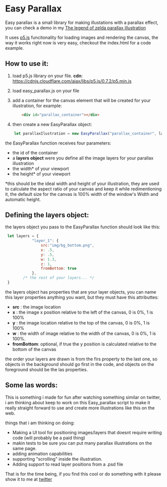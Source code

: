 # Easy Parallax 
Easy parallax is a small library for making illustations with a parallax effect, you can check a demo in my  [The legend of zelda parallax illustration](https://orla.games/zelda)

It uses [p5.js](https://p5js.org/) funcitonality for loading images and rendering the canvas, the way it works right now is very easy, checkout the index.html for a code example. 

## How to use it:

1. load p5.js library on your file. **cdn**: https://cdnjs.cloudflare.com/ajax/libs/p5.js/0.7.2/p5.min.js
2. load easy_parallax.js on your file 
3. add a container for the canvas element that will be created for your illustration, for example: 

    ```html
        <div id="parallax_container"></div>
    ```
4. then create a new EasyParallax object: 

```javascript
    let parallaxIlustration = new EasyParallax("parallax_container", layers, 2912, 1429); 
```

the EasyParallax function receives four parameters: 

- the id of the container
- a **layers object** were you define all the image layers for your parallax illustration
- the width* of your viewport
- the height* of your viewport

*this should be the ideal width and height of your illustration, they are used to calculate the aspect ratio of your canvas and keep it while redimentioning it, the default size for the canvas is 100% width of the window's Width and automatic height. 

## Defining the layers object: 

the layers object you pass to the EasyParallax function should look like this: 

```javascript
 let layers = {
            "layer_1": {
                src:"img/bg_bottom.png",
                x: .5,
                y: .5, 
                w: 1.3, 
                z: 1,
                fromBottom: true
            },
        /* the rest of your layers... */
 }
```

the layers object has properties that are your layer objects, you can name this layer properties anything you want, but they must have this attributtes: 

- **src** : the image location  
- **x** : the image x position relative to the left of the canvas, 0 is 0%, 1 is 100%  
- **y** : the image location relative to the top of the canvas, 0 is 0%, 1 is 100%  
- **w** : the width of image relative to the width of the canvas, 0 is 0%, 1 is 100%.
- **fromBottom**: optional, if true the y position is calculated relative to the bottom of the canvas


the order your layers are drawn is from the firs property to the last one, so objects in the background should go first in the code, and objects on the foreground should be the las properties. 


## Some las words: 

This is something i made for fun after watching something similar on twitter, i am thinking about keep to work on this Easy_parallax script to make it really straight forward to use and create more illustrations like this on the web. 

things that i am thinking on doing: 

- Making a UI tool for positioning images/layers that doesnt require writing code (will probably be a paid thing)
- makin tests to be sure you can put many parallax illustrations on the same page. 
- adding animation capabilities 
- supporting "scrolling" inside the illustration. 
- Adding support to read layer positions from a .psd file

That is for the time being, if you find this cool or do something with it please show it to me at [twitter](https://twitter.com/orlax22)
